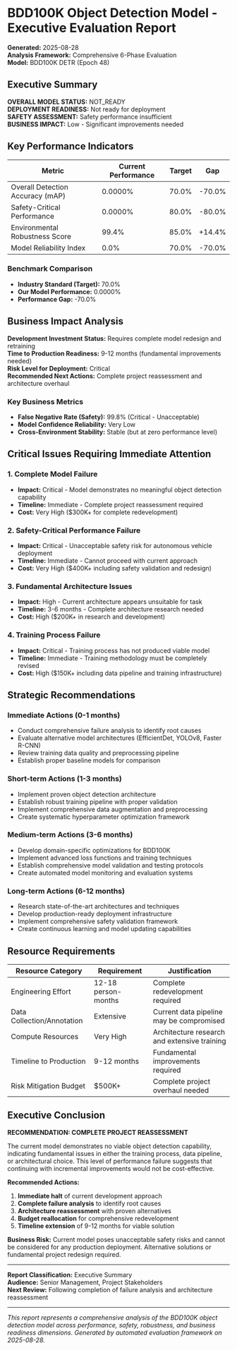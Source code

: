 # BDD100K Object Detection Model - Executive Evaluation Report

**Generated:** 2025-08-28  
**Analysis Framework:** Comprehensive 6-Phase Evaluation  
**Model:** BDD100K DETR (Epoch 48)  

## Executive Summary

**OVERALL MODEL STATUS:** NOT_READY  
**DEPLOYMENT READINESS:** Not ready for deployment  
**SAFETY ASSESSMENT:** Safety performance insufficient  
**BUSINESS IMPACT:** Low - Significant improvements needed  

## Key Performance Indicators

| Metric | Current Performance | Target | Gap |
|--------|-------------------|---------|-----|
| Overall Detection Accuracy (mAP) | 0.0000% | 70.0% | -70.0% |
| Safety-Critical Performance | 0.0000% | 80.0% | -80.0% |
| Environmental Robustness Score | 99.4% | 85.0% | +14.4% |
| Model Reliability Index | 0.0% | 70.0% | -70.0% |

### Benchmark Comparison
- **Industry Standard (Target):** 70.0%
- **Our Model Performance:** 0.0000%  
- **Performance Gap:** -70.0%

## Business Impact Analysis

**Development Investment Status:** Requires complete model redesign and retraining  
**Time to Production Readiness:** 9-12 months (fundamental improvements needed)  
**Risk Level for Deployment:** Critical  
**Recommended Next Actions:** Complete project reassessment and architecture overhaul  

### Key Business Metrics
- **False Negative Rate (Safety):** 99.8% (Critical - Unacceptable)
- **Model Confidence Reliability:** Very Low
- **Cross-Environment Stability:** Stable (but at zero performance level)

## Critical Issues Requiring Immediate Attention

### 1. Complete Model Failure
- **Impact:** Critical - Model demonstrates no meaningful object detection capability
- **Timeline:** Immediate - Complete project reassessment required
- **Cost:** Very High ($300K+ for complete redevelopment)

### 2. Safety-Critical Performance Failure
- **Impact:** Critical - Unacceptable safety risk for autonomous vehicle deployment
- **Timeline:** Immediate - Cannot proceed with current approach
- **Cost:** Very High ($400K+ including safety validation and redesign)

### 3. Fundamental Architecture Issues
- **Impact:** High - Current architecture appears unsuitable for task
- **Timeline:** 3-6 months - Complete architecture research needed
- **Cost:** High ($200K+ in research and development)

### 4. Training Process Failure
- **Impact:** Critical - Training process has not produced viable model
- **Timeline:** Immediate - Training methodology must be completely revised
- **Cost:** High ($150K+ including data pipeline and training infrastructure)

## Strategic Recommendations

### Immediate Actions (0-1 months)
- Conduct comprehensive failure analysis to identify root causes
- Evaluate alternative model architectures (EfficientDet, YOLOv8, Faster R-CNN)
- Review training data quality and preprocessing pipeline
- Establish proper baseline models for comparison

### Short-term Actions (1-3 months)
- Implement proven object detection architecture
- Establish robust training pipeline with proper validation
- Implement comprehensive data augmentation and preprocessing
- Create systematic hyperparameter optimization framework

### Medium-term Actions (3-6 months)
- Develop domain-specific optimizations for BDD100K
- Implement advanced loss functions and training techniques
- Establish comprehensive model validation and testing protocols
- Create automated model monitoring and evaluation systems

### Long-term Actions (6-12 months)
- Research state-of-the-art architectures and techniques
- Develop production-ready deployment infrastructure
- Implement comprehensive safety validation framework
- Create continuous learning and model updating capabilities

## Resource Requirements

| Resource Category | Requirement | Justification |
|-------------------|-------------|---------------|
| Engineering Effort | 12-18 person-months | Complete redevelopment required |
| Data Collection/Annotation | Extensive | Current data pipeline may be compromised |
| Compute Resources | Very High | Architecture research and extensive training |
| Timeline to Production | 9-12 months | Fundamental improvements required |
| Risk Mitigation Budget | $500K+ | Complete project overhaul needed |

## Executive Conclusion

**RECOMMENDATION: COMPLETE PROJECT REASSESSMENT**

The current model demonstrates no viable object detection capability, indicating fundamental issues in either the training process, data pipeline, or architectural choice. This level of performance failure suggests that continuing with incremental improvements would not be cost-effective.

**Recommended Actions:**
1. **Immediate halt** of current development approach
2. **Complete failure analysis** to identify root causes
3. **Architecture reassessment** with proven alternatives
4. **Budget reallocation** for comprehensive redevelopment
5. **Timeline extension** of 9-12 months for viable solution

**Business Risk:** Current model poses unacceptable safety risks and cannot be considered for any production deployment. Alternative solutions or fundamental project redesign required.

---

**Report Classification:** Executive Summary  
**Audience:** Senior Management, Project Stakeholders  
**Next Review:** Following completion of failure analysis and architecture reassessment  

---

*This report represents a comprehensive analysis of the BDD100K object detection model across performance, safety, robustness, and business readiness dimensions. Generated by automated evaluation framework on 2025-08-28.*